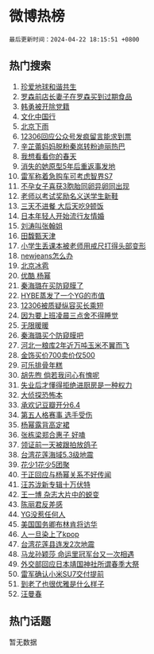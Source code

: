 # 微博热榜

`最后更新时间：2024-04-22 18:15:51 +0800`

## 热门搜索

1. [珍爱地球和谐共生](https://m.weibo.cn/search?containerid=100103type%3D1%26t%3D10%26q%3D%23%E7%8F%8D%E7%88%B1%E5%9C%B0%E7%90%83%E5%92%8C%E8%B0%90%E5%85%B1%E7%94%9F%23&stream_entry_id=51&isnewpage=1&extparam=seat%3D1%26stream_entry_id%3D51%26c_type%3D51%26pos%3D0%26cate%3D10103%26dgr%3D0%26q%3D%2523%25E7%258F%258D%25E7%2588%25B1%25E5%259C%25B0%25E7%2590%2583%25E5%2592%258C%25E8%25B0%2590%25E5%2585%25B1%25E7%2594%259F%2523%26filter_type%3Drealtimehot%26display_time%3D1713780950%26pre_seqid%3D171378095079901565076)
1. [罗森前店长妻子在罗森买到过期食品](https://m.weibo.cn/search?containerid=100103type%3D1%26t%3D10%26q%3D%23%E7%BD%97%E6%A3%AE%E5%89%8D%E5%BA%97%E9%95%BF%E5%A6%BB%E5%AD%90%E5%9C%A8%E7%BD%97%E6%A3%AE%E4%B9%B0%E5%88%B0%E8%BF%87%E6%9C%9F%E9%A3%9F%E5%93%81%23&stream_entry_id=31&isnewpage=1&extparam=seat%3D1%26flag%3D2%26stream_entry_id%3D31%26dgr%3D0%26filter_type%3Drealtimehot%26c_type%3D31%26q%3D%2523%25E7%25BD%2597%25E6%25A3%25AE%25E5%2589%258D%25E5%25BA%2597%25E9%2595%25BF%25E5%25A6%25BB%25E5%25AD%2590%25E5%259C%25A8%25E7%25BD%2597%25E6%25A3%25AE%25E4%25B9%25B0%25E5%2588%25B0%25E8%25BF%2587%25E6%259C%259F%25E9%25A3%259F%25E5%2593%2581%2523%26pos%3D0%26cate%3D5001%26realpos%3D1%26band_rank%3D1%26lcate%3D5001%26display_time%3D1713780950%26pre_seqid%3D171378095079901565076)
1. [韩勇被开除党籍](https://m.weibo.cn/search?containerid=100103type%3D1%26t%3D10%26q%3D%23%E9%9F%A9%E5%8B%87%E8%A2%AB%E5%BC%80%E9%99%A4%E5%85%9A%E7%B1%8D%23&stream_entry_id=31&isnewpage=1&extparam=seat%3D1%26flag%3D1%26stream_entry_id%3D31%26dgr%3D0%26filter_type%3Drealtimehot%26c_type%3D31%26q%3D%2523%25E9%259F%25A9%25E5%258B%2587%25E8%25A2%25AB%25E5%25BC%2580%25E9%2599%25A4%25E5%2585%259A%25E7%25B1%258D%2523%26pos%3D1%26cate%3D5001%26realpos%3D2%26band_rank%3D2%26lcate%3D5001%26display_time%3D1713780950%26pre_seqid%3D171378095079901565076)
1. [文化中国行](https://m.weibo.cn/search?containerid=100103type%3D1%26t%3D10%26q%3D%23%E6%96%87%E5%8C%96%E4%B8%AD%E5%9B%BD%E8%A1%8C%23&stream_entry_id=31&isnewpage=1&extparam=seat%3D1%26flag%3D0%26stream_entry_id%3D31%26dgr%3D0%26filter_type%3Drealtimehot%26c_type%3D31%26q%3D%2523%25E6%2596%2587%25E5%258C%2596%25E4%25B8%25AD%25E5%259B%25BD%25E8%25A1%258C%2523%26pos%3D2%26cate%3D5001%26realpos%3D3%26band_rank%3D3%26lcate%3D5001%26display_time%3D1713780950%26pre_seqid%3D171378095079901565076)
1. [北京下雨](https://m.weibo.cn/search?containerid=100103type%3D1%26t%3D10%26q%3D%E5%8C%97%E4%BA%AC%E4%B8%8B%E9%9B%A8&stream_entry_id=31&isnewpage=1&extparam=seat%3D1%26flag%3D1%26stream_entry_id%3D31%26dgr%3D0%26filter_type%3Drealtimehot%26c_type%3D31%26q%3D%25E5%258C%2597%25E4%25BA%25AC%25E4%25B8%258B%25E9%259B%25A8%26pos%3D3%26cate%3D5001%26realpos%3D4%26band_rank%3D4%26lcate%3D5001%26display_time%3D1713780950%26pre_seqid%3D171378095079901565076)
1. [12306回应公众号发疯留言能求到票](https://m.weibo.cn/search?containerid=100103type%3D1%26t%3D10%26q%3D%2312306%E5%9B%9E%E5%BA%94%E5%85%AC%E4%BC%97%E5%8F%B7%E5%8F%91%E7%96%AF%E7%95%99%E8%A8%80%E8%83%BD%E6%B1%82%E5%88%B0%E7%A5%A8%23&stream_entry_id=31&isnewpage=1&extparam=seat%3D1%26flag%3D1%26stream_entry_id%3D31%26dgr%3D0%26filter_type%3Drealtimehot%26c_type%3D31%26q%3D%252312306%25E5%259B%259E%25E5%25BA%2594%25E5%2585%25AC%25E4%25BC%2597%25E5%258F%25B7%25E5%258F%2591%25E7%2596%25AF%25E7%2595%2599%25E8%25A8%2580%25E8%2583%25BD%25E6%25B1%2582%25E5%2588%25B0%25E7%25A5%25A8%2523%26pos%3D4%26cate%3D5001%26realpos%3D5%26band_rank%3D5%26lcate%3D5001%26display_time%3D1713780950%26pre_seqid%3D171378095079901565076)
1. [辛芷蕾妈妈脱粉秦岚转粉迪丽热巴](https://m.weibo.cn/search?containerid=100103type%3D1%26t%3D10%26q%3D%23%E8%BE%9B%E8%8A%B7%E8%95%BE%E5%A6%88%E5%A6%88%E8%84%B1%E7%B2%89%E7%A7%A6%E5%B2%9A%E8%BD%AC%E7%B2%89%E8%BF%AA%E4%B8%BD%E7%83%AD%E5%B7%B4%23&stream_entry_id=31&isnewpage=1&extparam=seat%3D1%26flag%3D2%26stream_entry_id%3D31%26dgr%3D0%26filter_type%3Drealtimehot%26c_type%3D31%26q%3D%2523%25E8%25BE%259B%25E8%258A%25B7%25E8%2595%25BE%25E5%25A6%2588%25E5%25A6%2588%25E8%2584%25B1%25E7%25B2%2589%25E7%25A7%25A6%25E5%25B2%259A%25E8%25BD%25AC%25E7%25B2%2589%25E8%25BF%25AA%25E4%25B8%25BD%25E7%2583%25AD%25E5%25B7%25B4%2523%26pos%3D5%26cate%3D5001%26realpos%3D6%26band_rank%3D6%26lcate%3D5001%26display_time%3D1713780950%26pre_seqid%3D171378095079901565076)
1. [我想看看你的春天](https://m.weibo.cn/search?containerid=100103type%3D1%26t%3D10%26q%3D%23%E6%88%91%E6%83%B3%E7%9C%8B%E7%9C%8B%E4%BD%A0%E7%9A%84%E6%98%A5%E5%A4%A9%23&stream_entry_id=31&isnewpage=1&extparam=seat%3D1%26stream_entry_id%3D31%26is_ad_pos%3D1%26q%3D%2523%25E6%2588%2591%25E6%2583%25B3%25E7%259C%258B%25E7%259C%258B%25E4%25BD%25A0%25E7%259A%2584%25E6%2598%25A5%25E5%25A4%25A9%2523%26dgr%3D0%26filter_type%3Drealtimehot%26c_type%3D31%26pos%3D6%26cate%3D5001%26adid%3D231783%26band_rank%3D7%26lcate%3D5001%26display_time%3D1713780950%26pre_seqid%3D171378095079901565076)
1. [消失的她原型5年后重返事发地](https://m.weibo.cn/search?containerid=100103type%3D1%26t%3D10%26q%3D%23%E6%B6%88%E5%A4%B1%E7%9A%84%E5%A5%B9%E5%8E%9F%E5%9E%8B5%E5%B9%B4%E5%90%8E%E9%87%8D%E8%BF%94%E4%BA%8B%E5%8F%91%E5%9C%B0%23&stream_entry_id=31&isnewpage=1&extparam=seat%3D1%26flag%3D2%26stream_entry_id%3D31%26dgr%3D0%26filter_type%3Drealtimehot%26c_type%3D31%26q%3D%2523%25E6%25B6%2588%25E5%25A4%25B1%25E7%259A%2584%25E5%25A5%25B9%25E5%258E%259F%25E5%259E%258B5%25E5%25B9%25B4%25E5%2590%258E%25E9%2587%258D%25E8%25BF%2594%25E4%25BA%258B%25E5%258F%2591%25E5%259C%25B0%2523%26pos%3D7%26cate%3D5001%26realpos%3D7%26band_rank%3D7%26lcate%3D5001%26display_time%3D1713780950%26pre_seqid%3D171378095079901565076)
1. [雷军称着急购车可考虑智界S7](https://m.weibo.cn/search?containerid=100103type%3D1%26t%3D10%26q%3D%23%E9%9B%B7%E5%86%9B%E7%A7%B0%E7%9D%80%E6%80%A5%E8%B4%AD%E8%BD%A6%E5%8F%AF%E8%80%83%E8%99%91%E6%99%BA%E7%95%8CS7%23&stream_entry_id=31&isnewpage=1&extparam=seat%3D1%26flag%3D0%26stream_entry_id%3D31%26dgr%3D0%26filter_type%3Drealtimehot%26c_type%3D31%26q%3D%2523%25E9%259B%25B7%25E5%2586%259B%25E7%25A7%25B0%25E7%259D%2580%25E6%2580%25A5%25E8%25B4%25AD%25E8%25BD%25A6%25E5%258F%25AF%25E8%2580%2583%25E8%2599%2591%25E6%2599%25BA%25E7%2595%258CS7%2523%26pos%3D8%26cate%3D5001%26realpos%3D8%26band_rank%3D8%26lcate%3D5001%26display_time%3D1713780950%26pre_seqid%3D171378095079901565076)
1. [不孕女子喜获3胞胎同卵异卵同出现](https://m.weibo.cn/search?containerid=100103type%3D1%26t%3D10%26q%3D%23%E4%B8%8D%E5%AD%95%E5%A5%B3%E5%AD%90%E5%96%9C%E8%8E%B73%E8%83%9E%E8%83%8E%E5%90%8C%E5%8D%B5%E5%BC%82%E5%8D%B5%E5%90%8C%E5%87%BA%E7%8E%B0%23&stream_entry_id=31&isnewpage=1&extparam=seat%3D1%26flag%3D32768%26stream_entry_id%3D31%26dgr%3D0%26filter_type%3Drealtimehot%26c_type%3D31%26q%3D%2523%25E4%25B8%258D%25E5%25AD%2595%25E5%25A5%25B3%25E5%25AD%2590%25E5%2596%259C%25E8%258E%25B73%25E8%2583%259E%25E8%2583%258E%25E5%2590%258C%25E5%258D%25B5%25E5%25BC%2582%25E5%258D%25B5%25E5%2590%258C%25E5%2587%25BA%25E7%258E%25B0%2523%26pos%3D9%26cate%3D5001%26realpos%3D9%26band_rank%3D9%26lcate%3D5001%26display_time%3D1713780950%26pre_seqid%3D171378095079901565076)
1. [老师以考试奖励名义送学生新鞋](https://m.weibo.cn/search?containerid=100103type%3D1%26t%3D10%26q%3D%23%E8%80%81%E5%B8%88%E4%BB%A5%E8%80%83%E8%AF%95%E5%A5%96%E5%8A%B1%E5%90%8D%E4%B9%89%E9%80%81%E5%AD%A6%E7%94%9F%E6%96%B0%E9%9E%8B%23&stream_entry_id=31&isnewpage=1&extparam=seat%3D1%26flag%3D32768%26stream_entry_id%3D31%26dgr%3D0%26filter_type%3Drealtimehot%26c_type%3D31%26q%3D%2523%25E8%2580%2581%25E5%25B8%2588%25E4%25BB%25A5%25E8%2580%2583%25E8%25AF%2595%25E5%25A5%2596%25E5%258A%25B1%25E5%2590%258D%25E4%25B9%2589%25E9%2580%2581%25E5%25AD%25A6%25E7%2594%259F%25E6%2596%25B0%25E9%259E%258B%2523%26pos%3D10%26cate%3D5001%26realpos%3D10%26band_rank%3D10%26lcate%3D5001%26display_time%3D1713780950%26pre_seqid%3D171378095079901565076)
1. [三天不进餐 大后天吃9顿饭](https://m.weibo.cn/search?containerid=100103type%3D1%26t%3D10%26q%3D%E4%B8%89%E5%A4%A9%E4%B8%8D%E8%BF%9B%E9%A4%90+%E5%A4%A7%E5%90%8E%E5%A4%A9%E5%90%839%E9%A1%BF%E9%A5%AD&stream_entry_id=31&isnewpage=1&extparam=seat%3D1%26flag%3D2%26stream_entry_id%3D31%26dgr%3D0%26filter_type%3Drealtimehot%26c_type%3D31%26q%3D%25E4%25B8%2589%25E5%25A4%25A9%25E4%25B8%258D%25E8%25BF%259B%25E9%25A4%2590%2520%25E5%25A4%25A7%25E5%2590%258E%25E5%25A4%25A9%25E5%2590%25839%25E9%25A1%25BF%25E9%25A5%25AD%26pos%3D11%26cate%3D5001%26realpos%3D11%26band_rank%3D11%26lcate%3D5001%26display_time%3D1713780950%26pre_seqid%3D171378095079901565076)
1. [日本年轻人开始流行友情婚](https://m.weibo.cn/search?containerid=100103type%3D1%26t%3D10%26q%3D%23%E6%97%A5%E6%9C%AC%E5%B9%B4%E8%BD%BB%E4%BA%BA%E5%BC%80%E5%A7%8B%E6%B5%81%E8%A1%8C%E5%8F%8B%E6%83%85%E5%A9%9A%23&stream_entry_id=31&isnewpage=1&extparam=seat%3D1%26flag%3D2%26stream_entry_id%3D31%26dgr%3D0%26filter_type%3Drealtimehot%26c_type%3D31%26q%3D%2523%25E6%2597%25A5%25E6%259C%25AC%25E5%25B9%25B4%25E8%25BD%25BB%25E4%25BA%25BA%25E5%25BC%2580%25E5%25A7%258B%25E6%25B5%2581%25E8%25A1%258C%25E5%258F%258B%25E6%2583%2585%25E5%25A9%259A%2523%26pos%3D12%26cate%3D5001%26realpos%3D12%26band_rank%3D12%26lcate%3D5001%26display_time%3D1713780950%26pre_seqid%3D171378095079901565076)
1. [刘涛叫张翰姐](https://m.weibo.cn/search?containerid=100103type%3D1%26t%3D10%26q%3D%23%E5%88%98%E6%B6%9B%E5%8F%AB%E5%BC%A0%E7%BF%B0%E5%A7%90%23&stream_entry_id=31&isnewpage=1&extparam=seat%3D1%26flag%3D1%26stream_entry_id%3D31%26dgr%3D0%26filter_type%3Drealtimehot%26c_type%3D31%26q%3D%2523%25E5%2588%2598%25E6%25B6%259B%25E5%258F%25AB%25E5%25BC%25A0%25E7%25BF%25B0%25E5%25A7%2590%2523%26pos%3D13%26cate%3D5001%26realpos%3D13%26band_rank%3D13%26lcate%3D5001%26display_time%3D1713780950%26pre_seqid%3D171378095079901565076)
1. [田馥甄天津](https://m.weibo.cn/search?containerid=100103type%3D1%26t%3D10%26q%3D%E7%94%B0%E9%A6%A5%E7%94%84%E5%A4%A9%E6%B4%A5&stream_entry_id=31&isnewpage=1&extparam=seat%3D1%26flag%3D2%26stream_entry_id%3D31%26dgr%3D0%26filter_type%3Drealtimehot%26c_type%3D31%26q%3D%25E7%2594%25B0%25E9%25A6%25A5%25E7%2594%2584%25E5%25A4%25A9%25E6%25B4%25A5%26pos%3D14%26cate%3D5001%26realpos%3D14%26band_rank%3D14%26lcate%3D5001%26display_time%3D1713780950%26pre_seqid%3D171378095079901565076)
1. [小学生丢课本被老师用戒尺打得头部变形](https://m.weibo.cn/search?containerid=100103type%3D1%26t%3D10%26q%3D%23%E5%B0%8F%E5%AD%A6%E7%94%9F%E4%B8%A2%E8%AF%BE%E6%9C%AC%E8%A2%AB%E8%80%81%E5%B8%88%E7%94%A8%E6%88%92%E5%B0%BA%E6%89%93%E5%BE%97%E5%A4%B4%E9%83%A8%E5%8F%98%E5%BD%A2%23&stream_entry_id=31&isnewpage=1&extparam=seat%3D1%26flag%3D0%26stream_entry_id%3D31%26dgr%3D0%26filter_type%3Drealtimehot%26c_type%3D31%26q%3D%2523%25E5%25B0%258F%25E5%25AD%25A6%25E7%2594%259F%25E4%25B8%25A2%25E8%25AF%25BE%25E6%259C%25AC%25E8%25A2%25AB%25E8%2580%2581%25E5%25B8%2588%25E7%2594%25A8%25E6%2588%2592%25E5%25B0%25BA%25E6%2589%2593%25E5%25BE%2597%25E5%25A4%25B4%25E9%2583%25A8%25E5%258F%2598%25E5%25BD%25A2%2523%26pos%3D15%26cate%3D5001%26realpos%3D15%26band_rank%3D15%26lcate%3D5001%26display_time%3D1713780950%26pre_seqid%3D171378095079901565076)
1. [newjeans怎么办](https://m.weibo.cn/search?containerid=100103type%3D1%26t%3D10%26q%3D%23newjeans%E6%80%8E%E4%B9%88%E5%8A%9E%23&stream_entry_id=31&isnewpage=1&extparam=seat%3D1%26flag%3D0%26stream_entry_id%3D31%26dgr%3D0%26filter_type%3Drealtimehot%26c_type%3D31%26q%3D%2523newjeans%25E6%2580%258E%25E4%25B9%2588%25E5%258A%259E%2523%26pos%3D16%26cate%3D5001%26realpos%3D16%26band_rank%3D16%26lcate%3D5001%26display_time%3D1713780950%26pre_seqid%3D171378095079901565076)
1. [北京冰雹](https://m.weibo.cn/search?containerid=100103type%3D1%26t%3D10%26q%3D%E5%8C%97%E4%BA%AC%E5%86%B0%E9%9B%B9&stream_entry_id=31&isnewpage=1&extparam=seat%3D1%26flag%3D1%26stream_entry_id%3D31%26dgr%3D0%26filter_type%3Drealtimehot%26c_type%3D31%26q%3D%25E5%258C%2597%25E4%25BA%25AC%25E5%2586%25B0%25E9%259B%25B9%26pos%3D17%26cate%3D5001%26realpos%3D17%26band_rank%3D17%26lcate%3D5001%26display_time%3D1713780950%26pre_seqid%3D171378095079901565076)
1. [优酷 杨幂](https://m.weibo.cn/search?containerid=100103type%3D1%26t%3D10%26q%3D%E4%BC%98%E9%85%B7+%E6%9D%A8%E5%B9%82&stream_entry_id=31&isnewpage=1&extparam=seat%3D1%26flag%3D0%26stream_entry_id%3D31%26dgr%3D0%26filter_type%3Drealtimehot%26c_type%3D31%26q%3D%25E4%25BC%2598%25E9%2585%25B7%2520%25E6%259D%25A8%25E5%25B9%2582%26pos%3D18%26cate%3D5001%26realpos%3D18%26band_rank%3D18%26lcate%3D5001%26display_time%3D1713780950%26pre_seqid%3D171378095079901565076)
1. [秦海璐在买防窥膜了](https://m.weibo.cn/search?containerid=100103type%3D1%26t%3D10%26q%3D%23%E7%A7%A6%E6%B5%B7%E7%92%90%E5%9C%A8%E4%B9%B0%E9%98%B2%E7%AA%A5%E8%86%9C%E4%BA%86%23&stream_entry_id=31&isnewpage=1&extparam=seat%3D1%26flag%3D0%26stream_entry_id%3D31%26dgr%3D0%26filter_type%3Drealtimehot%26c_type%3D31%26q%3D%2523%25E7%25A7%25A6%25E6%25B5%25B7%25E7%2592%2590%25E5%259C%25A8%25E4%25B9%25B0%25E9%2598%25B2%25E7%25AA%25A5%25E8%2586%259C%25E4%25BA%2586%2523%26pos%3D19%26cate%3D5001%26realpos%3D19%26band_rank%3D19%26lcate%3D5001%26display_time%3D1713780950%26pre_seqid%3D171378095079901565076)
1. [HYBE蒸发了一个YG的市值](https://m.weibo.cn/search?containerid=100103type%3D1%26t%3D10%26q%3D%23HYBE%E8%92%B8%E5%8F%91%E4%BA%86%E4%B8%80%E4%B8%AAYG%E7%9A%84%E5%B8%82%E5%80%BC%23&stream_entry_id=31&isnewpage=1&extparam=seat%3D1%26flag%3D0%26stream_entry_id%3D31%26dgr%3D0%26filter_type%3Drealtimehot%26c_type%3D31%26q%3D%2523HYBE%25E8%2592%25B8%25E5%258F%2591%25E4%25BA%2586%25E4%25B8%2580%25E4%25B8%25AAYG%25E7%259A%2584%25E5%25B8%2582%25E5%2580%25BC%2523%26pos%3D20%26cate%3D5001%26realpos%3D20%26band_rank%3D20%26lcate%3D5001%26display_time%3D1713780950%26pre_seqid%3D171378095079901565076)
1. [12306被质疑纵容买长乘短](https://m.weibo.cn/search?containerid=100103type%3D1%26t%3D10%26q%3D%2312306%E8%A2%AB%E8%B4%A8%E7%96%91%E7%BA%B5%E5%AE%B9%E4%B9%B0%E9%95%BF%E4%B9%98%E7%9F%AD%23&stream_entry_id=31&isnewpage=1&extparam=seat%3D1%26flag%3D0%26stream_entry_id%3D31%26dgr%3D0%26filter_type%3Drealtimehot%26c_type%3D31%26q%3D%252312306%25E8%25A2%25AB%25E8%25B4%25A8%25E7%2596%2591%25E7%25BA%25B5%25E5%25AE%25B9%25E4%25B9%25B0%25E9%2595%25BF%25E4%25B9%2598%25E7%259F%25AD%2523%26pos%3D21%26cate%3D5001%26realpos%3D21%26band_rank%3D21%26lcate%3D5001%26display_time%3D1713780950%26pre_seqid%3D171378095079901565076)
1. [因为要上班凌晨三点舍不得睡觉](https://m.weibo.cn/search?containerid=100103type%3D1%26t%3D10%26q%3D%23%E5%9B%A0%E4%B8%BA%E8%A6%81%E4%B8%8A%E7%8F%AD%E5%87%8C%E6%99%A8%E4%B8%89%E7%82%B9%E8%88%8D%E4%B8%8D%E5%BE%97%E7%9D%A1%E8%A7%89%23&stream_entry_id=31&isnewpage=1&extparam=seat%3D1%26flag%3D1%26stream_entry_id%3D31%26dgr%3D0%26filter_type%3Drealtimehot%26c_type%3D31%26q%3D%2523%25E5%259B%25A0%25E4%25B8%25BA%25E8%25A6%2581%25E4%25B8%258A%25E7%258F%25AD%25E5%2587%258C%25E6%2599%25A8%25E4%25B8%2589%25E7%2582%25B9%25E8%2588%258D%25E4%25B8%258D%25E5%25BE%2597%25E7%259D%25A1%25E8%25A7%2589%2523%26pos%3D22%26cate%3D5001%26realpos%3D22%26band_rank%3D22%26lcate%3D5001%26display_time%3D1713780950%26pre_seqid%3D171378095079901565076)
1. [无限暖暖](https://m.weibo.cn/search?containerid=100103type%3D1%26t%3D10%26q%3D%23%E6%97%A0%E9%99%90%E6%9A%96%E6%9A%96%23&stream_entry_id=31&isnewpage=1&extparam=seat%3D1%26flag%3D1%26stream_entry_id%3D31%26dgr%3D0%26filter_type%3Drealtimehot%26c_type%3D31%26q%3D%2523%25E6%2597%25A0%25E9%2599%2590%25E6%259A%2596%25E6%259A%2596%2523%26pos%3D23%26cate%3D5001%26realpos%3D23%26band_rank%3D23%26lcate%3D5001%26display_time%3D1713780950%26pre_seqid%3D171378095079901565076)
1. [秦海璐买个防窥膜吧](https://m.weibo.cn/search?containerid=100103type%3D1%26t%3D10%26q%3D%E7%A7%A6%E6%B5%B7%E7%92%90%E4%B9%B0%E4%B8%AA%E9%98%B2%E7%AA%A5%E8%86%9C%E5%90%A7&stream_entry_id=31&isnewpage=1&extparam=seat%3D1%26flag%3D2%26stream_entry_id%3D31%26dgr%3D0%26filter_type%3Drealtimehot%26c_type%3D31%26q%3D%25E7%25A7%25A6%25E6%25B5%25B7%25E7%2592%2590%25E4%25B9%25B0%25E4%25B8%25AA%25E9%2598%25B2%25E7%25AA%25A5%25E8%2586%259C%25E5%2590%25A7%26pos%3D24%26cate%3D5001%26realpos%3D24%26band_rank%3D24%26lcate%3D5001%26display_time%3D1713780950%26pre_seqid%3D171378095079901565076)
1. [河北一粮库2年近万吨玉米不翼而飞](https://m.weibo.cn/search?containerid=100103type%3D1%26t%3D10%26q%3D%23%E6%B2%B3%E5%8C%97%E4%B8%80%E7%B2%AE%E5%BA%932%E5%B9%B4%E8%BF%91%E4%B8%87%E5%90%A8%E7%8E%89%E7%B1%B3%E4%B8%8D%E7%BF%BC%E8%80%8C%E9%A3%9E%23&stream_entry_id=31&isnewpage=1&extparam=seat%3D1%26flag%3D1%26stream_entry_id%3D31%26dgr%3D0%26filter_type%3Drealtimehot%26c_type%3D31%26q%3D%2523%25E6%25B2%25B3%25E5%258C%2597%25E4%25B8%2580%25E7%25B2%25AE%25E5%25BA%25932%25E5%25B9%25B4%25E8%25BF%2591%25E4%25B8%2587%25E5%2590%25A8%25E7%258E%2589%25E7%25B1%25B3%25E4%25B8%258D%25E7%25BF%25BC%25E8%2580%258C%25E9%25A3%259E%2523%26pos%3D25%26cate%3D5001%26realpos%3D25%26band_rank%3D25%26lcate%3D5001%26display_time%3D1713780950%26pre_seqid%3D171378095079901565076)
1. [金饰买价700卖价仅500](https://m.weibo.cn/search?containerid=100103type%3D1%26t%3D10%26q%3D%23%E9%87%91%E9%A5%B0%E4%B9%B0%E4%BB%B7700%E5%8D%96%E4%BB%B7%E4%BB%85500%23&stream_entry_id=31&isnewpage=1&extparam=seat%3D1%26flag%3D1%26stream_entry_id%3D31%26dgr%3D0%26filter_type%3Drealtimehot%26c_type%3D31%26q%3D%2523%25E9%2587%2591%25E9%25A5%25B0%25E4%25B9%25B0%25E4%25BB%25B7700%25E5%258D%2596%25E4%25BB%25B7%25E4%25BB%2585500%2523%26pos%3D26%26cate%3D5001%26realpos%3D26%26band_rank%3D26%26lcate%3D5001%26display_time%3D1713780950%26pre_seqid%3D171378095079901565076)
1. [可乐排骨年糕](https://m.weibo.cn/search?containerid=100103type%3D1%26t%3D10%26q%3D%E5%8F%AF%E4%B9%90%E6%8E%92%E9%AA%A8%E5%B9%B4%E7%B3%95&stream_entry_id=31&isnewpage=1&extparam=seat%3D1%26flag%3D1%26stream_entry_id%3D31%26dgr%3D0%26filter_type%3Drealtimehot%26c_type%3D31%26q%3D%25E5%258F%25AF%25E4%25B9%2590%25E6%258E%2592%25E9%25AA%25A8%25E5%25B9%25B4%25E7%25B3%2595%26pos%3D27%26cate%3D5001%26realpos%3D27%26band_rank%3D27%26lcate%3D5001%26display_time%3D1713780950%26pre_seqid%3D171378095079901565076)
1. [胡先煦 倘若我问心有愧呢](https://m.weibo.cn/search?containerid=100103type%3D1%26t%3D10%26q%3D%E8%83%A1%E5%85%88%E7%85%A6+%E5%80%98%E8%8B%A5%E6%88%91%E9%97%AE%E5%BF%83%E6%9C%89%E6%84%A7%E5%91%A2&stream_entry_id=31&isnewpage=1&extparam=seat%3D1%26flag%3D1%26stream_entry_id%3D31%26dgr%3D0%26filter_type%3Drealtimehot%26c_type%3D31%26q%3D%25E8%2583%25A1%25E5%2585%2588%25E7%2585%25A6%2520%25E5%2580%2598%25E8%258B%25A5%25E6%2588%2591%25E9%2597%25AE%25E5%25BF%2583%25E6%259C%2589%25E6%2584%25A7%25E5%2591%25A2%26pos%3D28%26cate%3D5001%26realpos%3D28%26band_rank%3D28%26lcate%3D5001%26display_time%3D1713780950%26pre_seqid%3D171378095079901565076)
1. [失业后才懂得拒绝进厨房是一种权力](https://m.weibo.cn/search?containerid=100103type%3D1%26t%3D10%26q%3D%23%E5%A4%B1%E4%B8%9A%E5%90%8E%E6%89%8D%E6%87%82%E5%BE%97%E6%8B%92%E7%BB%9D%E8%BF%9B%E5%8E%A8%E6%88%BF%E6%98%AF%E4%B8%80%E7%A7%8D%E6%9D%83%E5%8A%9B%23&stream_entry_id=31&isnewpage=1&extparam=seat%3D1%26flag%3D1%26stream_entry_id%3D31%26dgr%3D0%26filter_type%3Drealtimehot%26c_type%3D31%26q%3D%2523%25E5%25A4%25B1%25E4%25B8%259A%25E5%2590%258E%25E6%2589%258D%25E6%2587%2582%25E5%25BE%2597%25E6%258B%2592%25E7%25BB%259D%25E8%25BF%259B%25E5%258E%25A8%25E6%2588%25BF%25E6%2598%25AF%25E4%25B8%2580%25E7%25A7%258D%25E6%259D%2583%25E5%258A%259B%2523%26pos%3D29%26cate%3D5001%26realpos%3D29%26band_rank%3D29%26lcate%3D5001%26display_time%3D1713780950%26pre_seqid%3D171378095079901565076)
1. [大侦探恐怖本](https://m.weibo.cn/search?containerid=100103type%3D1%26t%3D10%26q%3D%E5%A4%A7%E4%BE%A6%E6%8E%A2%E6%81%90%E6%80%96%E6%9C%AC&stream_entry_id=31&isnewpage=1&extparam=seat%3D1%26flag%3D1%26stream_entry_id%3D31%26dgr%3D0%26filter_type%3Drealtimehot%26c_type%3D31%26q%3D%25E5%25A4%25A7%25E4%25BE%25A6%25E6%258E%25A2%25E6%2581%2590%25E6%2580%2596%25E6%259C%25AC%26pos%3D30%26cate%3D5001%26realpos%3D30%26band_rank%3D30%26lcate%3D5001%26display_time%3D1713780950%26pre_seqid%3D171378095079901565076)
1. [承欢记豆瓣开分6.4](https://m.weibo.cn/search?containerid=100103type%3D1%26t%3D10%26q%3D%23%E6%89%BF%E6%AC%A2%E8%AE%B0%E8%B1%86%E7%93%A3%E5%BC%80%E5%88%866.4%23&stream_entry_id=31&isnewpage=1&extparam=seat%3D1%26flag%3D1%26stream_entry_id%3D31%26dgr%3D0%26filter_type%3Drealtimehot%26c_type%3D31%26q%3D%2523%25E6%2589%25BF%25E6%25AC%25A2%25E8%25AE%25B0%25E8%25B1%2586%25E7%2593%25A3%25E5%25BC%2580%25E5%2588%25866.4%2523%26pos%3D31%26cate%3D5001%26realpos%3D31%26band_rank%3D31%26lcate%3D5001%26display_time%3D1713780950%26pre_seqid%3D171378095079901565076)
1. [第五人格赛事 选手受伤](https://m.weibo.cn/search?containerid=100103type%3D1%26t%3D10%26q%3D%E7%AC%AC%E4%BA%94%E4%BA%BA%E6%A0%BC%E8%B5%9B%E4%BA%8B+%E9%80%89%E6%89%8B%E5%8F%97%E4%BC%A4&stream_entry_id=31&isnewpage=1&extparam=seat%3D1%26flag%3D1%26stream_entry_id%3D31%26dgr%3D0%26filter_type%3Drealtimehot%26c_type%3D31%26q%3D%25E7%25AC%25AC%25E4%25BA%2594%25E4%25BA%25BA%25E6%25A0%25BC%25E8%25B5%259B%25E4%25BA%258B%2520%25E9%2580%2589%25E6%2589%258B%25E5%258F%2597%25E4%25BC%25A4%26pos%3D32%26cate%3D5001%26realpos%3D32%26band_rank%3D32%26lcate%3D5001%26display_time%3D1713780950%26pre_seqid%3D171378095079901565076)
1. [杨幂露背高定裙](https://m.weibo.cn/search?containerid=100103type%3D1%26t%3D10%26q%3D%23%E6%9D%A8%E5%B9%82%E9%9C%B2%E8%83%8C%E9%AB%98%E5%AE%9A%E8%A3%99%23&stream_entry_id=31&isnewpage=1&extparam=seat%3D1%26flag%3D0%26stream_entry_id%3D31%26dgr%3D0%26filter_type%3Drealtimehot%26c_type%3D31%26q%3D%2523%25E6%259D%25A8%25E5%25B9%2582%25E9%259C%25B2%25E8%2583%258C%25E9%25AB%2598%25E5%25AE%259A%25E8%25A3%2599%2523%26pos%3D33%26cate%3D5001%26realpos%3D33%26band_rank%3D33%26lcate%3D5001%26display_time%3D1713780950%26pre_seqid%3D171378095079901565076)
1. [张栋梁郑合惠子 好嗑](https://m.weibo.cn/search?containerid=100103type%3D1%26t%3D10%26q%3D%E5%BC%A0%E6%A0%8B%E6%A2%81%E9%83%91%E5%90%88%E6%83%A0%E5%AD%90+%E5%A5%BD%E5%97%91&stream_entry_id=31&isnewpage=1&extparam=seat%3D1%26flag%3D1%26stream_entry_id%3D31%26dgr%3D0%26filter_type%3Drealtimehot%26c_type%3D31%26q%3D%25E5%25BC%25A0%25E6%25A0%258B%25E6%25A2%2581%25E9%2583%2591%25E5%2590%2588%25E6%2583%25A0%25E5%25AD%2590%2520%25E5%25A5%25BD%25E5%2597%2591%26pos%3D34%26cate%3D5001%26realpos%3D34%26band_rank%3D34%26lcate%3D5001%26display_time%3D1713780950%26pre_seqid%3D171378095079901565076)
1. [领证前一天被跟拍放鸽子](https://m.weibo.cn/search?containerid=100103type%3D1%26t%3D10%26q%3D%23%E9%A2%86%E8%AF%81%E5%89%8D%E4%B8%80%E5%A4%A9%E8%A2%AB%E8%B7%9F%E6%8B%8D%E6%94%BE%E9%B8%BD%E5%AD%90%23&stream_entry_id=31&isnewpage=1&extparam=seat%3D1%26flag%3D1%26stream_entry_id%3D31%26dgr%3D0%26filter_type%3Drealtimehot%26c_type%3D31%26q%3D%2523%25E9%25A2%2586%25E8%25AF%2581%25E5%2589%258D%25E4%25B8%2580%25E5%25A4%25A9%25E8%25A2%25AB%25E8%25B7%259F%25E6%258B%258D%25E6%2594%25BE%25E9%25B8%25BD%25E5%25AD%2590%2523%26pos%3D35%26cate%3D5001%26realpos%3D35%26band_rank%3D35%26lcate%3D5001%26display_time%3D1713780950%26pre_seqid%3D171378095079901565076)
1. [台湾花莲海域5.3级地震](https://m.weibo.cn/search?containerid=100103type%3D1%26t%3D10%26q%3D%23%E5%8F%B0%E6%B9%BE%E8%8A%B1%E8%8E%B2%E6%B5%B7%E5%9F%9F5.3%E7%BA%A7%E5%9C%B0%E9%9C%87%23&stream_entry_id=31&isnewpage=1&extparam=seat%3D1%26flag%3D1%26stream_entry_id%3D31%26dgr%3D0%26filter_type%3Drealtimehot%26c_type%3D31%26q%3D%2523%25E5%258F%25B0%25E6%25B9%25BE%25E8%258A%25B1%25E8%258E%25B2%25E6%25B5%25B7%25E5%259F%259F5.3%25E7%25BA%25A7%25E5%259C%25B0%25E9%259C%2587%2523%26pos%3D36%26cate%3D5001%26realpos%3D36%26band_rank%3D36%26lcate%3D5001%26display_time%3D1713780950%26pre_seqid%3D171378095079901565076)
1. [花少1花少5团聚](https://m.weibo.cn/search?containerid=100103type%3D1%26t%3D10%26q%3D%23%E8%8A%B1%E5%B0%911%E8%8A%B1%E5%B0%915%E5%9B%A2%E8%81%9A%23&stream_entry_id=31&isnewpage=1&extparam=seat%3D1%26flag%3D1%26stream_entry_id%3D31%26dgr%3D0%26filter_type%3Drealtimehot%26c_type%3D31%26q%3D%2523%25E8%258A%25B1%25E5%25B0%25911%25E8%258A%25B1%25E5%25B0%25915%25E5%259B%25A2%25E8%2581%259A%2523%26pos%3D37%26cate%3D5001%26realpos%3D37%26band_rank%3D37%26lcate%3D5001%26display_time%3D1713780950%26pre_seqid%3D171378095079901565076)
1. [于正回应与杨幂关系不好传闻](https://m.weibo.cn/search?containerid=100103type%3D1%26t%3D10%26q%3D%23%E4%BA%8E%E6%AD%A3%E5%9B%9E%E5%BA%94%E4%B8%8E%E6%9D%A8%E5%B9%82%E5%85%B3%E7%B3%BB%E4%B8%8D%E5%A5%BD%E4%BC%A0%E9%97%BB%23&stream_entry_id=31&isnewpage=1&extparam=seat%3D1%26flag%3D1%26stream_entry_id%3D31%26dgr%3D0%26filter_type%3Drealtimehot%26c_type%3D31%26q%3D%2523%25E4%25BA%258E%25E6%25AD%25A3%25E5%259B%259E%25E5%25BA%2594%25E4%25B8%258E%25E6%259D%25A8%25E5%25B9%2582%25E5%2585%25B3%25E7%25B3%25BB%25E4%25B8%258D%25E5%25A5%25BD%25E4%25BC%25A0%25E9%2597%25BB%2523%26pos%3D38%26cate%3D5001%26realpos%3D38%26band_rank%3D38%26lcate%3D5001%26display_time%3D1713780950%26pre_seqid%3D171378095079901565076)
1. [汪苏泷新专辑十万伏特](https://m.weibo.cn/search?containerid=100103type%3D1%26t%3D10%26q%3D%23%E6%B1%AA%E8%8B%8F%E6%B3%B7%E6%96%B0%E4%B8%93%E8%BE%91%E5%8D%81%E4%B8%87%E4%BC%8F%E7%89%B9%23&stream_entry_id=31&isnewpage=1&extparam=seat%3D1%26flag%3D1%26stream_entry_id%3D31%26dgr%3D0%26filter_type%3Drealtimehot%26c_type%3D31%26q%3D%2523%25E6%25B1%25AA%25E8%258B%258F%25E6%25B3%25B7%25E6%2596%25B0%25E4%25B8%2593%25E8%25BE%2591%25E5%258D%2581%25E4%25B8%2587%25E4%25BC%258F%25E7%2589%25B9%2523%26pos%3D39%26cate%3D5001%26realpos%3D39%26band_rank%3D39%26lcate%3D5001%26display_time%3D1713780950%26pre_seqid%3D171378095079901565076)
1. [王一博 杂志大片中的蜕变](https://m.weibo.cn/search?containerid=100103type%3D1%26t%3D10%26q%3D%E7%8E%8B%E4%B8%80%E5%8D%9A+%E6%9D%82%E5%BF%97%E5%A4%A7%E7%89%87%E4%B8%AD%E7%9A%84%E8%9C%95%E5%8F%98&stream_entry_id=31&isnewpage=1&extparam=seat%3D1%26flag%3D1%26stream_entry_id%3D31%26dgr%3D0%26filter_type%3Drealtimehot%26c_type%3D31%26q%3D%25E7%258E%258B%25E4%25B8%2580%25E5%258D%259A%2520%25E6%259D%2582%25E5%25BF%2597%25E5%25A4%25A7%25E7%2589%2587%25E4%25B8%25AD%25E7%259A%2584%25E8%259C%2595%25E5%258F%2598%26pos%3D40%26cate%3D5001%26realpos%3D40%26band_rank%3D40%26lcate%3D5001%26display_time%3D1713780950%26pre_seqid%3D171378095079901565076)
1. [陈丽君反差感](https://m.weibo.cn/search?containerid=100103type%3D1%26t%3D10%26q%3D%E9%99%88%E4%B8%BD%E5%90%9B%E5%8F%8D%E5%B7%AE%E6%84%9F&stream_entry_id=31&isnewpage=1&extparam=seat%3D1%26flag%3D1%26stream_entry_id%3D31%26dgr%3D0%26filter_type%3Drealtimehot%26c_type%3D31%26q%3D%25E9%2599%2588%25E4%25B8%25BD%25E5%2590%259B%25E5%258F%258D%25E5%25B7%25AE%25E6%2584%259F%26pos%3D41%26cate%3D5001%26realpos%3D41%26band_rank%3D41%26lcate%3D5001%26display_time%3D1713780950%26pre_seqid%3D171378095079901565076)
1. [YG没惹任何人](https://m.weibo.cn/search?containerid=100103type%3D1%26t%3D10%26q%3D%23YG%E6%B2%A1%E6%83%B9%E4%BB%BB%E4%BD%95%E4%BA%BA%23&stream_entry_id=31&isnewpage=1&extparam=seat%3D1%26flag%3D1%26stream_entry_id%3D31%26dgr%3D0%26filter_type%3Drealtimehot%26c_type%3D31%26q%3D%2523YG%25E6%25B2%25A1%25E6%2583%25B9%25E4%25BB%25BB%25E4%25BD%2595%25E4%25BA%25BA%2523%26pos%3D42%26cate%3D5001%26realpos%3D42%26band_rank%3D42%26lcate%3D5001%26display_time%3D1713780950%26pre_seqid%3D171378095079901565076)
1. [美国国务卿布林肯将访华](https://m.weibo.cn/search?containerid=100103type%3D1%26t%3D10%26q%3D%23%E7%BE%8E%E5%9B%BD%E5%9B%BD%E5%8A%A1%E5%8D%BF%E5%B8%83%E6%9E%97%E8%82%AF%E5%B0%86%E8%AE%BF%E5%8D%8E%23&stream_entry_id=31&isnewpage=1&extparam=seat%3D1%26flag%3D0%26stream_entry_id%3D31%26dgr%3D0%26filter_type%3Drealtimehot%26c_type%3D31%26q%3D%2523%25E7%25BE%258E%25E5%259B%25BD%25E5%259B%25BD%25E5%258A%25A1%25E5%258D%25BF%25E5%25B8%2583%25E6%259E%2597%25E8%2582%25AF%25E5%25B0%2586%25E8%25AE%25BF%25E5%258D%258E%2523%26pos%3D43%26cate%3D5001%26realpos%3D43%26band_rank%3D43%26lcate%3D5001%26display_time%3D1713780950%26pre_seqid%3D171378095079901565076)
1. [人一旦染上了kpop](https://m.weibo.cn/search?containerid=100103type%3D1%26t%3D10%26q%3D%23%E4%BA%BA%E4%B8%80%E6%97%A6%E6%9F%93%E4%B8%8A%E4%BA%86kpop%23&stream_entry_id=31&isnewpage=1&extparam=seat%3D1%26flag%3D1%26stream_entry_id%3D31%26dgr%3D0%26filter_type%3Drealtimehot%26c_type%3D31%26q%3D%2523%25E4%25BA%25BA%25E4%25B8%2580%25E6%2597%25A6%25E6%259F%2593%25E4%25B8%258A%25E4%25BA%2586kpop%2523%26pos%3D44%26cate%3D5001%26realpos%3D44%26band_rank%3D44%26lcate%3D5001%26display_time%3D1713780950%26pre_seqid%3D171378095079901565076)
1. [台湾花莲县连发2次地震](https://m.weibo.cn/search?containerid=100103type%3D1%26t%3D10%26q%3D%23%E5%8F%B0%E6%B9%BE%E8%8A%B1%E8%8E%B2%E5%8E%BF%E8%BF%9E%E5%8F%912%E6%AC%A1%E5%9C%B0%E9%9C%87%23&stream_entry_id=31&isnewpage=1&extparam=seat%3D1%26flag%3D1%26stream_entry_id%3D31%26dgr%3D0%26filter_type%3Drealtimehot%26c_type%3D31%26q%3D%2523%25E5%258F%25B0%25E6%25B9%25BE%25E8%258A%25B1%25E8%258E%25B2%25E5%258E%25BF%25E8%25BF%259E%25E5%258F%25912%25E6%25AC%25A1%25E5%259C%25B0%25E9%259C%2587%2523%26pos%3D45%26cate%3D5001%26realpos%3D45%26band_rank%3D45%26lcate%3D5001%26display_time%3D1713780950%26pre_seqid%3D171378095079901565076)
1. [马龙孙颖莎 命运里冠军台又一次相遇](https://m.weibo.cn/search?containerid=100103type%3D1%26t%3D10%26q%3D%E9%A9%AC%E9%BE%99%E5%AD%99%E9%A2%96%E8%8E%8E+%E5%91%BD%E8%BF%90%E9%87%8C%E5%86%A0%E5%86%9B%E5%8F%B0%E5%8F%88%E4%B8%80%E6%AC%A1%E7%9B%B8%E9%81%87&stream_entry_id=31&isnewpage=1&extparam=seat%3D1%26flag%3D1%26stream_entry_id%3D31%26dgr%3D0%26filter_type%3Drealtimehot%26c_type%3D31%26q%3D%25E9%25A9%25AC%25E9%25BE%2599%25E5%25AD%2599%25E9%25A2%2596%25E8%258E%258E%2520%25E5%2591%25BD%25E8%25BF%2590%25E9%2587%258C%25E5%2586%25A0%25E5%2586%259B%25E5%258F%25B0%25E5%258F%2588%25E4%25B8%2580%25E6%25AC%25A1%25E7%259B%25B8%25E9%2581%2587%26pos%3D46%26cate%3D5001%26realpos%3D46%26band_rank%3D46%26lcate%3D5001%26display_time%3D1713780950%26pre_seqid%3D171378095079901565076)
1. [外交部回应日本靖国神社所谓春季大祭](https://m.weibo.cn/search?containerid=100103type%3D1%26t%3D10%26q%3D%23%E5%A4%96%E4%BA%A4%E9%83%A8%E5%9B%9E%E5%BA%94%E6%97%A5%E6%9C%AC%E9%9D%96%E5%9B%BD%E7%A5%9E%E7%A4%BE%E6%89%80%E8%B0%93%E6%98%A5%E5%AD%A3%E5%A4%A7%E7%A5%AD%23&stream_entry_id=31&isnewpage=1&extparam=seat%3D1%26flag%3D1%26stream_entry_id%3D31%26dgr%3D0%26filter_type%3Drealtimehot%26c_type%3D31%26q%3D%2523%25E5%25A4%2596%25E4%25BA%25A4%25E9%2583%25A8%25E5%259B%259E%25E5%25BA%2594%25E6%2597%25A5%25E6%259C%25AC%25E9%259D%2596%25E5%259B%25BD%25E7%25A5%259E%25E7%25A4%25BE%25E6%2589%2580%25E8%25B0%2593%25E6%2598%25A5%25E5%25AD%25A3%25E5%25A4%25A7%25E7%25A5%25AD%2523%26pos%3D47%26cate%3D5001%26realpos%3D47%26band_rank%3D47%26lcate%3D5001%26display_time%3D1713780950%26pre_seqid%3D171378095079901565076)
1. [雷军确认小米SU7交付提前](https://m.weibo.cn/search?containerid=100103type%3D1%26t%3D10%26q%3D%23%E9%9B%B7%E5%86%9B%E7%A1%AE%E8%AE%A4%E5%B0%8F%E7%B1%B3SU7%E4%BA%A4%E4%BB%98%E6%8F%90%E5%89%8D%23&stream_entry_id=31&isnewpage=1&extparam=seat%3D1%26flag%3D0%26stream_entry_id%3D31%26dgr%3D0%26filter_type%3Drealtimehot%26c_type%3D31%26q%3D%2523%25E9%259B%25B7%25E5%2586%259B%25E7%25A1%25AE%25E8%25AE%25A4%25E5%25B0%258F%25E7%25B1%25B3SU7%25E4%25BA%25A4%25E4%25BB%2598%25E6%258F%2590%25E5%2589%258D%2523%26pos%3D48%26cate%3D5001%26realpos%3D48%26band_rank%3D48%26lcate%3D5001%26display_time%3D1713780950%26pre_seqid%3D171378095079901565076)
1. [到老了也很优雅是什么样子](https://m.weibo.cn/search?containerid=100103type%3D1%26t%3D10%26q%3D%23%E5%88%B0%E8%80%81%E4%BA%86%E4%B9%9F%E5%BE%88%E4%BC%98%E9%9B%85%E6%98%AF%E4%BB%80%E4%B9%88%E6%A0%B7%E5%AD%90%23&stream_entry_id=31&isnewpage=1&extparam=seat%3D1%26flag%3D1%26stream_entry_id%3D31%26dgr%3D0%26filter_type%3Drealtimehot%26c_type%3D31%26q%3D%2523%25E5%2588%25B0%25E8%2580%2581%25E4%25BA%2586%25E4%25B9%259F%25E5%25BE%2588%25E4%25BC%2598%25E9%259B%2585%25E6%2598%25AF%25E4%25BB%2580%25E4%25B9%2588%25E6%25A0%25B7%25E5%25AD%2590%2523%26pos%3D49%26cate%3D5001%26realpos%3D49%26band_rank%3D49%26lcate%3D5001%26display_time%3D1713780950%26pre_seqid%3D171378095079901565076)
1. [汪曼春](https://m.weibo.cn/search?containerid=100103type%3D1%26t%3D10%26q%3D%E6%B1%AA%E6%9B%BC%E6%98%A5&stream_entry_id=31&isnewpage=1&extparam=seat%3D1%26flag%3D0%26stream_entry_id%3D31%26dgr%3D0%26filter_type%3Drealtimehot%26c_type%3D31%26q%3D%25E6%25B1%25AA%25E6%259B%25BC%25E6%2598%25A5%26pos%3D50%26cate%3D5001%26realpos%3D50%26band_rank%3D50%26lcate%3D5001%26display_time%3D1713780950%26pre_seqid%3D171378095079901565076)

## 热门话题

暂无数据
